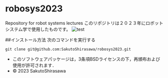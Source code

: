 # robosys2023
Repository for robot systems lectures
このリポジトリは２０２３年にロボットシステム学で使用したものです。
![test](https://github.com/SakutoShirasawa/robosys2023/actions/workflows/test.yml/badge.svg)

##インストール方法
次のコマンドを実行する
```
git clone git@github.com:SakutoShirasawa/robosys2023.git
```

* このソフトウェアパッケージは，3条項BSDライセンスの下，再頒布および使用が許可されます．
* © 2023 SakutoShirasawa
